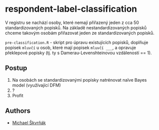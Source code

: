# respondent-label-classification

V registru se nachází osoby, které nemají přiřazený jeden z cca 50 standardizovaných popisků. 
Na základě nestandardizovaných popisků chceme takovým osobám přiřazovat jeden ze standardizovaných popisků.

`pre-classification.R` - skript pro úpravu existujících popisků, doplňuje popisek
`mluvčí` u osob, které mají popisek `mluvčí ___`, a opravuje překlepové popisky
(tj. ty s Damerau-Levenshteinovou vzdáleností == 1).

## Postup

1. Na osobách se standardizovanými popisky natrénovat naïve Bayes model (využívající DFM)
2. ?
3. Profit

## Authors

- [Michael Škvrňák](https://github.com/skvrnami)
